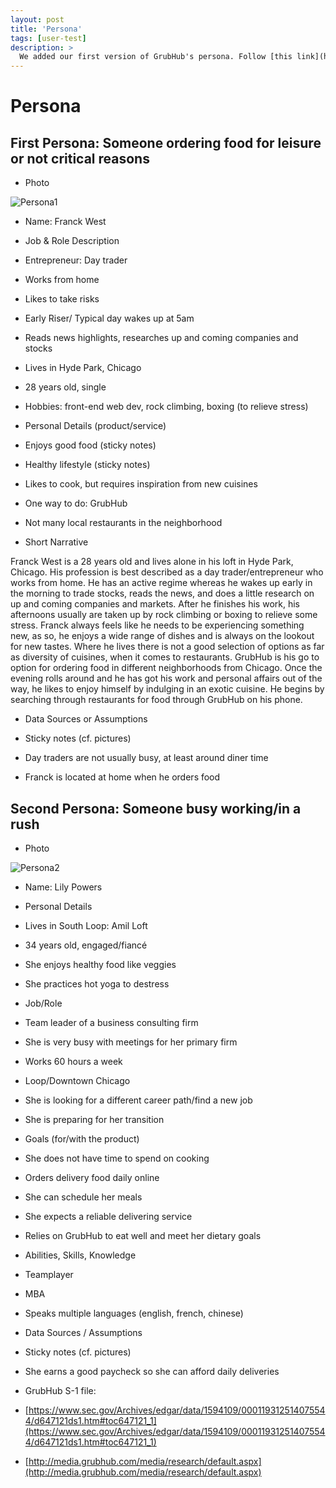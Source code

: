 ```yaml
---
layout: post
title: 'Persona'
tags: [user-test]
description: >
  We added our first version of GrubHub's persona. Follow [this link](https://florian-wahl.github.io/com525portfolio/2017/03/06/persona/) to see it.
---
```

# Persona

## First Persona: Someone ordering food for leisure or not critical reasons

- Photo

![Persona1](https://www.pexels.com/de/foto/mann-person-essen-tisch-78225/)

- Name: Franck West

- Job & Role Description

 - Entrepreneur: Day trader
 
 - Works from home
 
 - Likes to take risks
 
 - Early Riser/ Typical day wakes up at 5am
 
 - Reads news highlights, researches up and coming companies and stocks
 
 - Lives in Hyde Park, Chicago
 
 - 28 years old, single
 
 - Hobbies: front-end web dev, rock climbing, boxing (to relieve stress)

- Personal Details (product/service)

 - Enjoys good food (sticky notes)
 
 - Healthy lifestyle (sticky notes)
 
 - Likes to cook, but requires inspiration from new cuisines
 
 - One way to do: GrubHub
 
 - Not many local restaurants in the neighborhood 

- Short Narrative 

Franck West is a 28 years old and lives alone in his loft in Hyde Park, Chicago. His profession is best described as a day trader/entrepreneur who works from home. He has an active regime whereas he wakes up early in the morning to trade stocks, reads the news, and does a little research on up and coming companies and markets. After he finishes his work, his afternoons usually are taken up by rock climbing or boxing to relieve some stress. Franck always feels like he needs to be experiencing something new, as so, he enjoys a wide range of dishes and is always on the lookout for new tastes. Where he lives there is not a good selection of options as far as diversity of cuisines, when it comes to restaurants. GrubHub is his go to option for ordering food in different neighborhoods from Chicago. Once the evening rolls around and he has got his work and personal affairs out of the way, he likes to enjoy himself by indulging in an exotic cuisine. He begins by searching through restaurants for food through GrubHub on his phone.

- Data Sources or Assumptions

 - Sticky notes (cf. pictures)
 
 - Day traders are not usually busy, at least around diner time
 
 - Franck is located at home when he orders food



## Second Persona: Someone busy working/in a rush

- Photo

![Persona2](http://maquilladas.com/wp-content/2013/05/Consejos-para-peinar-el-pelo-corto-y-rizado1.jpg)

- Name: Lily Powers

- Personal Details
 
 - Lives in South Loop: Amil Loft
 
 - 34 years old, engaged/fiancé 

 - She enjoys healthy food like veggies 
 
 - She practices hot yoga to destress

- Job/Role

 - Team leader of a business consulting firm
 
 - She is very busy with meetings for her primary firm
 
 - Works 60 hours a week
 
 - Loop/Downtown Chicago
 
 - She is looking for a different career path/find a new job
 
 - She is preparing for her transition

- Goals (for/with the product)

 - She does not have time to spend on cooking

 - Orders delivery food daily online 
 
 - She can schedule her meals
 
 - She expects a reliable delivering service 
 
 - Relies on GrubHub to eat well and meet her dietary goals 

- Abilities, Skills, Knowledge

 - Teamplayer
 
 - MBA
 
 - Speaks multiple languages (english, french, chinese)

- Data Sources / Assumptions

 - Sticky notes (cf. pictures)
 
 - She earns a good paycheck so she can afford daily deliveries
 
 - GrubHub S-1 file: 

  - [https://www.sec.gov/Archives/edgar/data/1594109/000119312514075544/d647121ds1.htm#toc647121_1](https://www.sec.gov/Archives/edgar/data/1594109/000119312514075544/d647121ds1.htm#toc647121_1)

  - [http://media.grubhub.com/media/research/default.aspx](http://media.grubhub.com/media/research/default.aspx)




